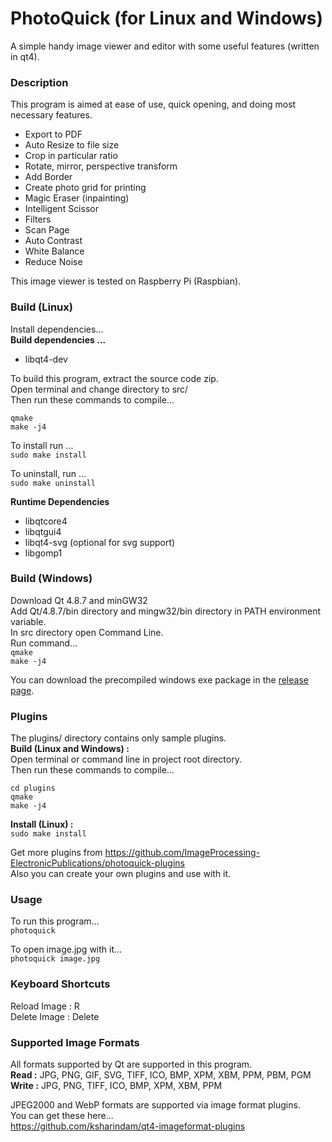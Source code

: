 # PhotoQuick (for Linux and Windows)
A simple handy image viewer and editor with some useful features (written in qt4).

### Description
This program is aimed at ease of use, quick opening, and doing most necessary features.  

 * Export to PDF  
 * Auto Resize to file size  
 * Crop in particular ratio  
 * Rotate, mirror, perspective transform  
 * Add Border  
 * Create photo grid for printing  
 * Magic Eraser (inpainting)  
 * Intelligent Scissor  
 * Filters  
 * Scan Page  
 * Auto Contrast  
 * White Balance  
 * Reduce Noise  


This image viewer is tested on Raspberry Pi (Raspbian).  

### Build (Linux)
Install dependencies...  
**Build dependencies ...**  
 * libqt4-dev  

To build this program, extract the source code zip.  
Open terminal and change directory to src/  
Then run these commands to compile...  
```
qmake  
make -j4  
```

To install run ...  
`sudo make install`  

To uninstall, run ...  
`sudo make uninstall`  

**Runtime Dependencies**  
* libqtcore4  
* libqtgui4  
* libqt4-svg  (optional for svg support)  
* libgomp1

### Build (Windows)
Download Qt 4.8.7 and minGW32  
Add Qt/4.8.7/bin directory and mingw32/bin directory in PATH environment variable.  
In src directory open Command Line.  
Run command...  
`qmake`  
`make -j4`  

You can download the precompiled windows exe package in the [release page](https://github.com/ksharindam/photoquick/releases).  

### Plugins
The plugins/ directory contains only sample plugins.  
**Build (Linux and Windows) :**  
Open terminal or command line in project root directory.  
Then run these commands to compile...  
```
cd plugins  
qmake  
make -j4  
```  
**Install (Linux) :**  
`sudo make install`  

Get more plugins from https://github.com/ImageProcessing-ElectronicPublications/photoquick-plugins  
Also you can create your own plugins and use with it.  

### Usage
To run this program...  
`photoquick`  

To open image.jpg with it...  
`photoquick image.jpg`  

### Keyboard Shortcuts
Reload Image : R  
Delete Image : Delete  

### Supported Image Formats
All formats supported by Qt are supported in this program.  
**Read :** JPG, PNG, GIF, SVG, TIFF, ICO, BMP, XPM, XBM, PPM, PBM, PGM  
**Write :** JPG, PNG, TIFF, ICO, BMP, XPM, XBM, PPM  

JPEG2000 and WebP formats are supported via image format plugins.  
You can get these here...  
https://github.com/ksharindam/qt4-imageformat-plugins  

